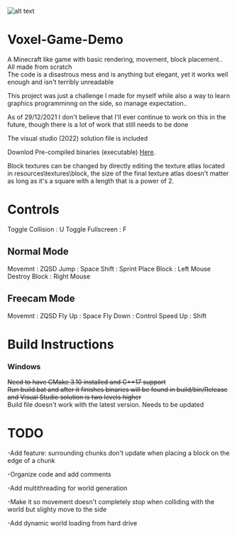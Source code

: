 ![alt text](https://i.imgur.com/XNCulVE.png)

# Voxel-Game-Demo
 A Minecraft like game with basic rendering, movement, block placement.. All made from scratch  
 The code is a disastrous mess and is anything but elegant, yet it works well enough and isn't terribly unreadable
   
 This project was just a challenge I made for myself while also a way to learn graphics programminng on the side, so manage expectation..
   
     
 As of 29/12/2021 I don't believe that I'll ever continue to work on this in the future, though there is a lot of work that still needs to be done
   
   
 The visual studio (2022) solution file is included
 
 Downlod Pre-compiled binaries (executable) [Here](https://github.com/aaron-nuy/Voxel-Game-Demo/releases/tag/v0.3.0_Alpha).
 
 Block textures can be changed by directly editing the texture atlas located in resources\textures\block, the size of the final texture atlas doesn't matter as long as it's a square with a length that is a power of 2.
 
 
# Controls  
 Toggle Collision : U
 Toggle Fullscreen : F
 ## Normal Mode
  Movemnt : ZQSD
  Jump : Space
  Shift : Sprint
  Place Block : Left Mouse
  Destroy Block : Right Mouse
 ## Freecam Mode
  Movemnt : ZQSD
  Fly Up : Space
  Fly Down : Control
  Speed Up : Shift
  
 
 
# Build Instructions
 ### Windows
  ~~Need to have CMake 3.10 installed and C++17 support<br/>
  Run build.bat and after it finishes binaries will be found in build/bin/Release and Visual Studio solution is two levels higher~~  
  Build file doesn't work with the latest version. Needs to be updated

 
# TODO
 -Add feature: surrounding chunks don't update when placing a block on the edge of a chunk
  
 
 -Organize code and add comments
 
 
 -Add multithreading for world generation
 
 
 -Make it so movement doesn't completely stop when colliding with the world but slighty move to the side
 
 
 -Add dynamic world loading from hard drive
 
 
 

